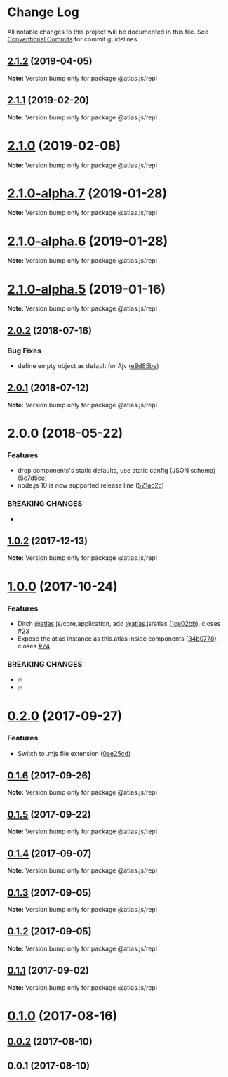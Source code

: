 # Change Log

All notable changes to this project will be documented in this file.
See [Conventional Commits](https://conventionalcommits.org) for commit guidelines.

## [2.1.2](https://github.com/strvcom/atlas.js/compare/@atlas.js/repl@2.1.1...@atlas.js/repl@2.1.2) (2019-04-05)

**Note:** Version bump only for package @atlas.js/repl





## [2.1.1](https://github.com/strvcom/atlas.js/compare/@atlas.js/repl@2.1.0...@atlas.js/repl@2.1.1) (2019-02-20)

**Note:** Version bump only for package @atlas.js/repl





# [2.1.0](https://github.com/strvcom/atlas.js/compare/@atlas.js/repl@2.0.2...@atlas.js/repl@2.1.0) (2019-02-08)

**Note:** Version bump only for package @atlas.js/repl





# [2.1.0-alpha.7](https://github.com/strvcom/atlas.js/compare/@atlas.js/repl@2.1.0-alpha.6...@atlas.js/repl@2.1.0-alpha.7) (2019-01-28)

**Note:** Version bump only for package @atlas.js/repl





# [2.1.0-alpha.6](https://github.com/strvcom/atlas.js/compare/@atlas.js/repl@2.1.0-alpha.5...@atlas.js/repl@2.1.0-alpha.6) (2019-01-28)

**Note:** Version bump only for package @atlas.js/repl





# [2.1.0-alpha.5](https://github.com/strvcom/atlas.js/compare/@atlas.js/repl@2.1.0-alpha.4...@atlas.js/repl@2.1.0-alpha.5) (2019-01-16)

**Note:** Version bump only for package @atlas.js/repl





<a name="2.0.2"></a>
## [2.0.2](https://github.com/strvcom/atlas.js/compare/@atlas.js/repl@2.0.1...@atlas.js/repl@2.0.2) (2018-07-16)


### Bug Fixes

* define empty object as default for Ajv ([e9d85be](https://github.com/strvcom/atlas.js/commit/e9d85be))




<a name="2.0.1"></a>
## [2.0.1](https://github.com/strvcom/atlas.js/compare/@atlas.js/repl@2.0.0...@atlas.js/repl@2.0.1) (2018-07-12)




**Note:** Version bump only for package @atlas.js/repl

<a name="2.0.0"></a>
# 2.0.0 (2018-05-22)


### Features

* drop components's static defaults, use static config (JSON schema) ([5c7d5ce](https://github.com/strvcom/atlas.js/commit/5c7d5ce))
* node.js 10 is now supported release line ([521ac2c](https://github.com/strvcom/atlas.js/commit/521ac2c))


### BREAKING CHANGES

* 




<a name="1.0.2"></a>
## [1.0.2](https://github.com/strvcom/atlas.js/compare/@atlas.js/repl@1.0.1...@atlas.js/repl@1.0.2) (2017-12-13)




**Note:** Version bump only for package @atlas.js/repl

<a name="1.0.0"></a>
# [1.0.0](https://github.com/strvcom/atlas.js/compare/@atlas.js/repl@0.2.0...@atlas.js/repl@1.0.0) (2017-10-24)


### Features

* Ditch [@atlas](https://github.com/atlas).js/core,application, add [@atlas](https://github.com/atlas).js/atlas ([1ce02bb](https://github.com/strvcom/atlas.js/commit/1ce02bb)), closes [#23](https://github.com/strvcom/atlas.js/issues/23)
* Expose the atlas instance as this.atlas inside components ([34b0778](https://github.com/strvcom/atlas.js/commit/34b0778)), closes [#24](https://github.com/strvcom/atlas.js/issues/24)


### BREAKING CHANGES

* 🔥
* 🔥




<a name="0.2.0"></a>
# [0.2.0](https://github.com/strvcom/atlas.js/compare/@atlas.js/repl@0.1.6...@atlas.js/repl@0.2.0) (2017-09-27)


### Features

* Switch to .mjs file extension ([0ee25cd](https://github.com/strvcom/atlas.js/commit/0ee25cd))




<a name="0.1.6"></a>
## [0.1.6](https://github.com/strvcom/atlas.js/compare/@atlas.js/repl@0.1.5...@atlas.js/repl@0.1.6) (2017-09-26)




**Note:** Version bump only for package @atlas.js/repl

<a name="0.1.5"></a>
## [0.1.5](https://github.com/strvcom/atlas.js/compare/@atlas.js/repl@0.1.4...@atlas.js/repl@0.1.5) (2017-09-22)




**Note:** Version bump only for package @atlas.js/repl

<a name="0.1.4"></a>
## [0.1.4](https://github.com/strvcom/atlas.js/compare/@atlas.js/repl@0.1.3...@atlas.js/repl@0.1.4) (2017-09-07)




**Note:** Version bump only for package @atlas.js/repl

<a name="0.1.3"></a>
## [0.1.3](https://github.com/strvcom/atlas.js/compare/@atlas.js/repl@0.1.2...@atlas.js/repl@0.1.3) (2017-09-05)




**Note:** Version bump only for package @atlas.js/repl

<a name="0.1.2"></a>
## [0.1.2](https://github.com/strvcom/atlas.js/compare/@atlas.js/repl@0.1.1...@atlas.js/repl@0.1.2) (2017-09-05)




**Note:** Version bump only for package @atlas.js/repl

<a name="0.1.1"></a>
## [0.1.1](https://github.com/strvcom/atlas.js/compare/@atlas.js/repl@0.1.0...@atlas.js/repl@0.1.1) (2017-09-02)




**Note:** Version bump only for package @atlas.js/repl

<a name="0.1.0"></a>
# [0.1.0](https://github.com/strvcom/atlas.js/compare/@atlas.js/repl@0.0.2...@atlas.js/repl@0.1.0) (2017-08-16)




<a name="0.0.2"></a>
## [0.0.2](https://github.com/strvcom/atlas.js/compare/@atlas.js/repl@0.0.1...@atlas.js/repl@0.0.2) (2017-08-10)




<a name="0.0.1"></a>
## 0.0.1 (2017-08-10)
